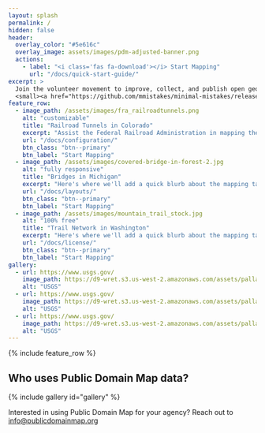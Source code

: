 ```yaml
---
layout: splash
permalink: /
hidden: false
header:
  overlay_color: "#5e616c"
  overlay_image: assets/images/pdm-adjusted-banner.png
  actions:
    - label: "<i class='fas fa-download'></i> Start Mapping"
      url: "/docs/quick-start-guide/"
excerpt: >
  Join the volunteer movement to improve, collect, and publish open geospatial data that can be used by government agencies, private industry, and nonprofits to better inform policy decisions.<br />
  <small><a href="https://github.com/mmistakes/minimal-mistakes/releases/tag/4.24.0">Learn more</a></small>
feature_row:
  - image_path: /assets/images/fra_railroadtunnels.png
    alt: "customizable"
    title: "Railroad Tunnels in Colorado"
    excerpt: "Assist the Federal Railroad Administration in mapping the location of railroad tunnels in Colorado."
    url: "/docs/configuration/"
    btn_class: "btn--primary"
    btn_label: "Start Mapping"
  - image_path: /assets/images/covered-bridge-in-forest-2.jpg
    alt: "fully responsive"
    title: "Bridges in Michigan"
    excerpt: "Here's where we'll add a quick blurb about the mapping task & end user agency."
    url: "/docs/layouts/"
    btn_class: "btn--primary"
    btn_label: "Start Mapping"
  - image_path: /assets/images/mountain_trail_stock.jpg
    alt: "100% free"
    title: "Trail Network in Washington"
    excerpt: "Here's where we'll add a quick blurb about the mapping task & end user agency."
    url: "/docs/license/"
    btn_class: "btn--primary"
    btn_label: "Start Mapping"
gallery:
  - url: https://www.usgs.gov/
    image_path: https://d9-wret.s3.us-west-2.amazonaws.com/assets/palladium/production/s3fs-public/thumbnails/image/USGS_logo_green.png
    alt: "USGS"
  - url: https://www.usgs.gov/
    image_path: https://d9-wret.s3.us-west-2.amazonaws.com/assets/palladium/production/s3fs-public/thumbnails/image/USGS_logo_green.png
    alt: "USGS" 
  - url: https://www.usgs.gov/
    image_path: https://d9-wret.s3.us-west-2.amazonaws.com/assets/palladium/production/s3fs-public/thumbnails/image/USGS_logo_green.png
    alt: "USGS" 
---
```


{% include feature_row %}

## Who uses Public Domain Map data?

{% include gallery id="gallery" %}

Interested in using Public Domain Map for your agency? Reach out to info@publicdomainmap.org
